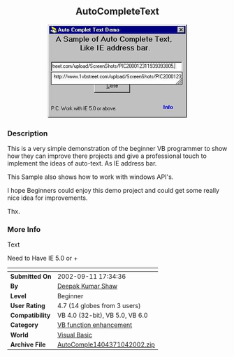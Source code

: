 ﻿<div align="center">

## AutoCompleteText

<img src="PIC2002104618335081.jpg">
</div>

### Description

This is a very simple demonstration of the beginner VB programmer to show how they can improve there projects and give a professional touch to implement the ideas of auto-text. As IE address bar.

This Sample also shows how to work with windows API's.

I hope Beginners could enjoy this demo project and could get some really nice idea for improvements.

Thx.
 
### More Info
 
Text

Need to Have IE 5.0 or +


<span>             |<span>
---                |---
**Submitted On**   |2002-09-11 17:34:36
**By**             |[Deepak Kumar Shaw](https://github.com/Planet-Source-Code/PSCIndex/blob/master/ByAuthor/deepak-kumar-shaw.md)
**Level**          |Beginner
**User Rating**    |4.7 (14 globes from 3 users)
**Compatibility**  |VB 4\.0 \(32\-bit\), VB 5\.0, VB 6\.0
**Category**       |[VB function enhancement](https://github.com/Planet-Source-Code/PSCIndex/blob/master/ByCategory/vb-function-enhancement__1-25.md)
**World**          |[Visual Basic](https://github.com/Planet-Source-Code/PSCIndex/blob/master/ByWorld/visual-basic.md)
**Archive File**   |[AutoComple1404371042002\.zip](https://github.com/Planet-Source-Code/deepak-kumar-shaw-autocompletetext__1-39521/archive/master.zip)









